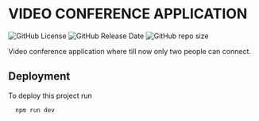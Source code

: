 # VIDEO CONFERENCE APPLICATION

![GitHub License](https://img.shields.io/github/license/adionmission/Video-Conference-App)
![GitHub Release Date](https://img.shields.io/github/release-date/adionmission/Video-Conference-App)
![GitHub repo size](https://img.shields.io/github/repo-size/adionmission/Video-Conference-App)

Video conference application where till now only two people can connect.

## Deployment

To deploy this project run

```bash
  npm run dev
```
